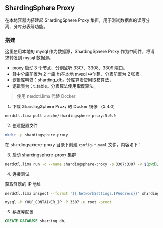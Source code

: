 ## ShardingSphere Proxy

在本地容器内搭建起 ShardingSphere Proxy 集群，用于测试数据库的读写分离、分库分表等功能。

### 搭建

这里使用本地的 mysql 作为数据源，ShardingSphere Proxy 作为中间件，将请求转发到 mysql 数据源。
- proxy 启动 3 个节点，分别监听 3307、3308、3309 端口。
- 其中分库配置为 2 个库 均在本地 mysql 中创建，分表配置为 2 张表。
- 逻辑库叫做：sharding_db。分库算法使用取模算法，
- 逻辑表为：t_table。分表算法使用取模算法。

> 使用 nerdctl.lima 代替 Docker

1. 下载 ShardingSphere Proxy 的 Docker 镜像 （5.4.0）

```bash
nerdctl.lima pull apache/shardingsphere-proxy:5.0.0
```

2. 创建配置文件

```bash
mkdir -p shardingsphere-proxy
```

在 shardingsphere-proxy 目录下创建 `config-*.yaml` 文件，内容如下：


3. 启动 shardingsphere-proxy 集群

```bash
nerdctl.lima run -d --name shardingsphere-proxy -p 3307:3307 -v $(pwd)/shardingsphere-proxy:/etc/shardingsphere-proxy apache/shardingsphere-proxy:5.0.0
```

4. 连接测试

获取容器的 IP 地址

```bash
nerdctl.lima inspect --format '{{.NetworkSettings.IPAddress}}' shardingsphere-proxy
```

```bash
mysql -h YOUR_CONTAINER_IP -P 3307 -u root -proot
```

5. 数据库配置

```sql
CREATE DATABASE sharding_db;
